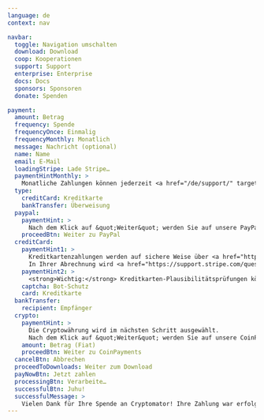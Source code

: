 ```yaml
---
language: de
context: nav

navbar:
  toggle: Navigation umschalten
  download: Download
  coop: Kooperationen
  support: Support
  enterprise: Enterprise
  docs: Docs
  sponsors: Sponsoren
  donate: Spenden

payment:
  amount: Betrag
  frequency: Spende
  frequencyOnce: Einmalig
  frequencyMonthly: Monatlich
  message: Nachricht (optional)
  name: Name
  email: E-Mail
  loadingStripe: Lade Stripe…
  paymentHintMonthly: >
    Monatliche Zahlungen können jederzeit <a href="/de/support/" target="_blank">storniert</a> werden.
  type:
    creditCard: Kreditkarte
    bankTransfer: Überweisung
  paypal:
    paymentHint: >
      Nach dem Klick auf &quot;Weiter&quot; werden Sie auf unsere PayPal-Seite geleitet.
    proceedBtn: Weiter zu PayPal
  creditCard:
    paymentHint1: >
      Kreditkartenzahlungen werden auf sichere Weise über <a href="https://stripe.com" target="_blank">Stripe</a> bearbeitet. Dabei sind weder Ihre Kartennummer noch der CVC durch uns einsehbar.
      In Ihrer Abrechnung wird <a href="https://support.stripe.com/questions/i-have-a-charge-on-my-card-from-stripe-but-i-m-not-a-stripe-user" target="_blank">eine Buchung von Stripe</a> enthalten sein.
    paymentHint2: >
      <strong>Wichtig:</strong> Kreditkarten-Plausibilitätsprüfungen können fehlschlagen, wenn Sie Anonymisierungsdienste wie Proxies oder Tor nutzen.
    captcha: Bot-Schutz
    card: Kreditkarte
  bankTransfer:
    recipient: Empfänger
  crypto:
    paymentHint: >
      Die Cryptowährung wird im nächsten Schritt ausgewählt.
      Nach dem Klick auf &quot;Weiter&quot; werden Sie auf unsere CoinPayments-Seite geleitet.
    amount: Betrag (Fiat)
    proceedBtn: Weiter zu CoinPayments
  cancelBtn: Abbrechen
  proceedToDownloads: Weiter zum Download
  payNowBtn: Jetzt zahlen
  processingBtn: Verarbeite…
  successfulBtn: Juhu!
  successfulMessage: >
    Vielen Dank für Ihre Spende an Cryptomator! Ihre Zahlung war erfolgreich und Sie kommen im nächsten Schritt zur Downloads-Seite. :tada:
---
```

